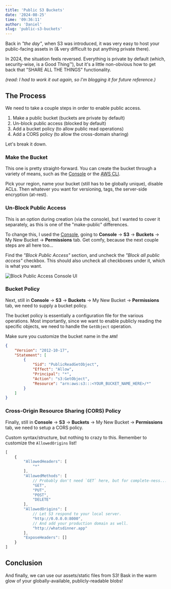 ```yaml
---
title: 'Public S3 Buckets'
date: '2024-08-25'
time: '09:36:11'
author: 'Daniel'
slug: 'public-s3-buckets'
---
```


Back in _"the day"_, when S3 was introduced, it was very easy to host your public-facing assets in (& very difficult to put anything private there).

In 2024, the situation feels reversed. Everything is private by default (which, security-wise, is a Good Thing™), but it's a little non-obvious how to get back that "SHARE ALL THE THINGS" functionality.

_(read: I had to work it out again, so I'm blogging it for future reference.)_


## The Process

We need to take a couple steps in order to enable public access.

1. Make a public bucket (buckets are private by default)
2. Un-block public access (blocked by default)
3. Add a bucket policy (to allow public read operations)
4. Add a CORS policy (to allow the cross-domain sharing)

Let's break it down.

### Make the Bucket

This one is pretty straight-forward. You can create the bucket through a variety of means, such as the [Console](https://console.aws.amazon.com/) or the [AWS CLI](https://aws.amazon.com/cli/).

Pick your region, name your bucket (still has to be globally unique), disable ACLs. Then whatever you want for versioning, tags, the server-side encryption (at-rest).

### Un-Block Public Access

This is an option during creation (via the console), but I wanted to cover it separately, as this is one of the "make-public" differences.

To change this, I used the [Console](https://console.aws.amazon.com/), going to
**Console** -> **S3** -> **Buckets** -> My New Bucket -> **Permissions** tab. Get comfy, because the next couple steps are all here too...

Find the _"Block Public Access"_ section, and uncheck the _"Block all public access"_ checkbox. This should also uncheck all checkboxes under it, which is what you want.

![Block Public Access Console UI](/img/blog/aws_block_all_public_access.png)

### Bucket Policy

Next, still in **Console** -> **S3** -> **Buckets** -> My New Bucket -> **Permissions** tab, we need to supply a bucket policy.

The bucket policy is essentially a configuration file for the various operations. Most importantly, since we want to enable publicly reading the specific objects, we need to handle the `GetObject` operation.

Make sure you customize the bucket name in the `ARN`!

```json
{
    "Version": "2012-10-17",
    "Statement": [
        {
            "Sid": "PublicReadGetObject",
            "Effect": "Allow",
            "Principal": "*",
            "Action": "s3:GetObject",
            "Resource": "arn:aws:s3:::<YOUR_BUCKET_NAME_HERE>/*"
        }
    ]
}
```

### Cross-Origin Resource Sharing (CORS) Policy

Finally, still in **Console** -> **S3** -> **Buckets** -> My New Bucket -> **Permissions** tab, we need to setup a CORS policy.

Custom syntax/structure, but nothing to crazy to this. Remember to customize the `AllowedOrigins` list!

```js
[
    {
        "AllowedHeaders": [
            "*"
        ],
        "AllowedMethods": [
            // Probably don't need `GET` here, but for complete-ness...
            "GET",
            "PUT",
            "POST",
            "DELETE"
        ],
        "AllowedOrigins": [
            // Let S3 respond to your local server.
            "http://0.0.0.0:8000",
            // And add your production domain as well.
            "http://whatsdinner.app"
        ],
        "ExposeHeaders": []
    }
]
```


## Conclusion

And finally, we can use our assets/static files from S3! Bask in the warm glow of your globally-available, publicly-readable blobs!
